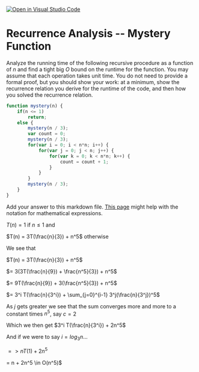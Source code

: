 [![Open in Visual Studio Code](https://classroom.github.com/assets/open-in-vscode-718a45dd9cf7e7f842a935f5ebbe5719a5e09af4491e668f4dbf3b35d5cca122.svg)](https://classroom.github.com/online_ide?assignment_repo_id=12078078&assignment_repo_type=AssignmentRepo)
# Recurrence Analysis -- Mystery Function

Analyze the running time of the following recursive procedure as a function of
$n$ and find a tight big $O$ bound on the runtime for the function. You may
assume that each operation takes unit time. You do not need to provide a formal
proof, but you should show your work: at a minimum, show the recurrence relation
you derive for the runtime of the code, and then how you solved the recurrence
relation.

```javascript
function mystery(n) {
    if(n <= 1)
        return;
    else {
        mystery(n / 3);
        var count = 0;
        mystery(n / 3);
        for(var i = 0; i < n*n; i++) {
            for(var j = 0; j < n; j++) {
                for(var k = 0; k < n*n; k++) {
                    count = count + 1;
                }
            }
        }
        mystery(n / 3);
    }
}
```

Add your answer to this markdown file. [This
page](https://docs.github.com/en/get-started/writing-on-github/working-with-advanced-formatting/writing-mathematical-expressions)
might help with the notation for mathematical expressions.

$T(n) = 1$ if $n \leq 1$ and 

$T(n) = 3T(\frac{n}{3}) + n^5$ otherwise

We see that 

$T(n) = 3T(\frac{n}{3}) + n^5$

$= 3(3T(\frac{n}{9}) + \frac{n^5}{3}) + n^5$

$= 9T(\frac{n}{9}) + 3(\frac{n^5}{3}) + n^5$

$= 3^i T(\frac{n}{3^i}) + \sum_{j=0}^{i-1} 3^j(\frac{n}{3^j})^5$

As $j$ gets greater we see that the sum converges more and more to a constant times $n^5$, say $c = 2$

Which we then get $3^i T(\frac{n}{3^i}) + 2n^5$

And if we were to say $i = log_{3}n ...$

$=> nT(1) + 2n^5$

= n + 2n^5 \in O(n^5)$
